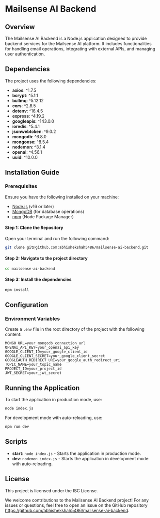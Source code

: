 # Mailsense AI Backend

## Overview

The Mailsense AI Backend is a Node.js application designed to provide backend services for the Mailsense AI platform. It includes functionalities for handling email operations, integrating with external APIs, and managing user authentication.

## Dependencies

The project uses the following dependencies:

- **axios**: ^1.7.5
- **bcrypt**: ^5.1.1
- **bullmq**: ^5.12.12
- **cors**: ^2.8.5
- **dotenv**: ^16.4.5
- **express**: ^4.19.2
- **googleapis**: ^143.0.0
- **ioredis**: ^5.4.1
- **jsonwebtoken**: ^9.0.2
- **mongodb**: ^6.8.0
- **mongoose**: ^8.5.4
- **nodemon**: ^3.1.4
- **openai**: ^4.56.1
- **uuid**: ^10.0.0

## Installation Guide


### Prerequisites

Ensure you have the following installed on your machine:

- [Node.js](https://nodejs.org/) (v16 or later)
- [MongoDB](https://www.mongodb.com/try/download/community) (for database operations)
- [npm](https://www.npmjs.com/) (Node Package Manager)

#### Step 1: Clone the Repository

Open your terminal and run the following command:

```bash
git clone git@github.com:abhishekshah5486/mailsense-ai-backend.git
```
#### Step 2: Navigate to the project directory

```bash
cd mailsense-ai-backend
```

#### Step 3: Install the dependencies

```bash
npm install
```

## Configuration

### Environment Variables

Create a `.env` file in the root directory of the project with the following content:

```env
MONGO_URL=your_mongodb_connection_url
OPENAI_API_KEY=your_openai_api_key
GOOGLE_CLIENT_ID=your_google_client_id
GOOGLE_CLIENT_SECRET=your_google_client_secret
GOOGLEAUTH_REDIRECT_URI=your_google_auth_redirect_uri
TOPIC_NAME=your_topic_name
PROJECT_ID=your_project_id
JWT_SECRET=your_jwt_secret
```

## Running the Application

To start the application in production mode, use:

```bash
node index.js
```

For development mode with auto-reloading, use:
```bash
npm run dev
```

## Scripts

- **start**: `node index.js` - Starts the application in production mode.
- **dev**: `nodemon index.js` - Starts the application in development mode with auto-reloading.

## License

This project is licensed under the ISC License.

We welcome contributions to the Mailsense AI Backend project!
For any issues or questions, feel free to open an issue on the GitHub repository https://github.com/abhishekshah5486/mailsense-ai-backend.

